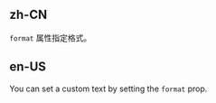 ## zh-CN

`format` 属性指定格式。

## en-US

You can set a custom text by setting the `format` prop.

<style>
div.ant-progress-circle,
div.ant-progress-line {
  margin-right: 8px;
  margin-bottom: 8px;
}
[class*='-col-rtl'] div.ant-progress-circle,
[class*='-col-rtl'] div.ant-progress-line {
  margin-right: 0;
  margin-left: 8px;
}
</style>

